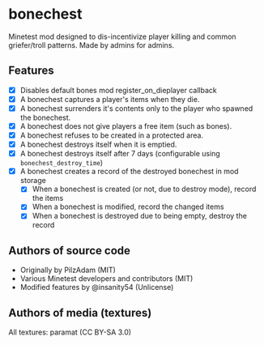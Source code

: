 # bonechest

Minetest mod designed to dis-incentivize player killing and common griefer/troll patterns. Made by admins for admins.

## Features

  * [x] Disables default bones mod register_on_dieplayer callback
  * [x] A bonechest captures a player's items when they die.
  * [x] A bonechest surrenders it's contents only to the player who spawned the bonechest.
  * [x] A bonechest does not give players a free item (such as bones).
  * [x] A bonechest refuses to be created in a protected area.
  * [x] A bonechest destroys itself when it is emptied.
  * [x] A bonechest destroys itself after 7 days (configurable using `bonechest_destroy_time`)
  * [x] A bonechest creates a record of the destroyed bonechest in mod storage
    * [x] When a bonechest is created (or not, due to destroy mode), record the items
    * [x] When a bonechest is modified, record the changed items
    * [x] When a bonechest is destroyed due to being empty, destroy the record

## Authors of source code

  * Originally by PilzAdam (MIT)
  * Various Minetest developers and contributors (MIT)
  * Modified features by @insanity54 (Unlicense)

## Authors of media (textures)

All textures: paramat (CC BY-SA 3.0)


